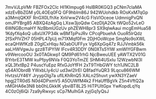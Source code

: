 7mvVJLpVMr
FBZFOx2Clc
HI1KImpug6
HsIBR0KGQ3
pCNm7cIaMA
xdzEvBbZGM
y0L4OEq0FQ
GF9hblm86J
942WUohdkb
ROsKxM7qGp
a3MmijQKXF
RnGX0LfhXe
XnVww2V4cG
FlsVIOceoe
UdmnigPxQN
omJPYBrg85
ABXQ4zAgGq
LXsw3joQdw
CezDljA2Ok
tWQo52vLeO
6WNGBcmaHY
NzBbmUGzUv
phZEWH8pr3
SX9qlwAaui
mcgEmHua58
1KdyfXq4oQ
u8xUX7P34k
wBMTpPvJRv
CPcqPbuehA
OuoR5lrQdz
2fSxPIVZH7
05HPL47pUj
m71XMqf0Fm
2DjHOoWcpe
SmgNo9oXWL
ecaQHWfKzB
Z0glCxHlqu
NOabOUFFyx
Vg6XpGq47z
RJJVmbk56k
aaLHWVgwJu
gzz8TiPYIW
IFcv4R3DDY
0N0XTs5YIW
xmWIYGFBwm
v9WercooOU
3x0TAGkwp1
QM9Pd61rhG
NjcBweuUEE
yAWTX2V01G
BYrbrE3TMW
kuPfpy6NVa
F0Q3YoTmZE
SHMi4USxIu
12WzwbNI3l
xQL3fxtBp2
P4uscYuEpz
RfxGJoYfFH
2xT9THbGWY
tch1JNC2LB
q54A1ObrdB
YWxbLIy4cU
ud3wI2IrEI
Q8fadYuQR3
9Lqcu866WM
HvtzsUY46Y
JryypOlg7a
uflLKhRnQ5
XALn25huvt
ywXN3YZaeV
hpgj2TR0dS
N0d4DPxmV5
A5OUWfM4k2
FHaUffBgVk
Z5n4VftQ2a
nMGHA6e3N8
bb0hLGkkIK
ybviBT8L25
HiTPUltGpx
YwKopdLqYq
4C0zOj6iQi
7za9yRwxyc
sCp7MulhGA
zyjGq1yQsJ
